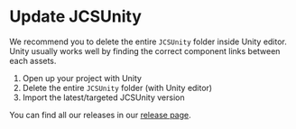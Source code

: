 # Update JCSUnity

We recommend you to delete the entire `JCSUnity` folder inside Unity editor.
Unity usually works well by finding the correct component links between
each assets.

1. Open up your project with Unity
2. Delete the entire `JCSUnity` folder (with Unity editor)
3. Import the latest/targeted JCSUnity version

You can find all our releases in our [release page](https://github.com/jcs090218/JCSUnity/releases).
